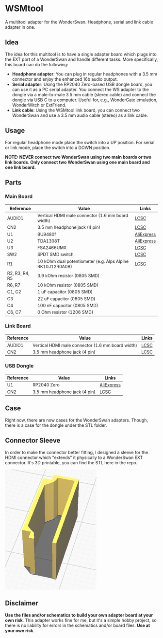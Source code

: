# WSMtool
A multitool adapter for the WonderSwan. Headphone, serial and link cable adapter in one.

## Idea
The idea for this multitool is to have a single adapter board which plugs into the EXT port of a WonderSwan and handle different tasks.
More specifically, this board can do the following:
* **Headphone adapter**: You can plug in regular headphones with a 3.5 mm connector and enjoy the enhanced 16b audio output.
* **Serial adapter**: Using the RP2040 Zero-based USB dongle board, you can use it as a PC serial adapter. You connect the WS adapter to the dongle via a male-to-male 3.5 mm cable (stereo cable) and connect the dongle via USB C to a computer. Useful for, e.g., WonderGate emulation, WonderWitch or ExtFriend.
* **Link cable**: Using the WSMtool link board, you can connect two WonderSwan and use a 3.5 mm audio cable (stereo) as a link cable.

## Usage
For regular headphone mode place the switch into a UP position.
For serial or link mode, place the switch into a DOWN position.

**NOTE: NEVER connect two WonderSwan using two main boards or two link boards. Only connect two WonderSwan using one main board and one link board.**

## Parts
### Main Board
| **Reference** | **Value**| **Links**
|---------------|----------|----------|
| AUDIO1        | Vertical HDMI male connector (1.6 mm board width) |[LCSC](https://lcsc.com/product-detail/D-Sub-DVI-HDMI-Connectors_Jing-Extension-of-the-Electronic-Co-920-867A2021Y10100_C168715.html)|
| CN2           | 3.5 mm headphone jack (4 pin) |[LCSC](https://www.lcsc.com/product-detail/_SHOU-HAN-_C431535.html)
| U1            | BU9480f |[AliExpress](https://aliexpress.com/item/1005005906822526.html)|
| U2            | TDA1308T |[AliExpress](https://aliexpress.com/item/33020207730.html)|
| U3            | FSA2466UMX | [LCSC](https://www.lcsc.com/product-detail/Analog-Switches-Multiplexers_onsemi-FSA2466UMX_C457657.html)|
| SW2           | SPDT SMD switch | [LCSC](https://www.lcsc.com/product-detail/Slide-Switches_SHOU-HAN-MINI-MSK12CO2_C2681570.html)|
| R1            | 10 kOhm dual potentiometer (e.g. Alps Alpine RK10J12R0A0B) |[LCSC](https://lcsc.com/product-detail/Variable-Resistors-Potentiometers_ALPSALPINE-RK10J12R0A0B_C351175.html)|
| R2, R3, R4, R5 | 3.9 kOhm resistor (0805 SMD) ||
| R6, R7 | 10 kOhm resistor (0805 SMD) ||
| C1, C2 | 1 uF capacitor (0805 SMD) ||
| C3 | 22 uF capacitor (0805 SMD) ||
| C4 | 100 nF capacitor (0805 SMD) ||
| C6, C7 | 0 Ohm resistor (1206 SMD) ||

### Link Board
| **Reference** | **Value**| **Links**
|---------------|----------|----------|
| AUDIO1        | Vertical HDMI male connector (1.6 mm board width) |[LCSC](https://lcsc.com/product-detail/D-Sub-DVI-HDMI-Connectors_Jing-Extension-of-the-Electronic-Co-920-867A2021Y10100_C168715.html)|
| CN2           | 3.5 mm headphone jack (4 pin) |[LCSC](https://lcsc.com/product-detail/Variable-Resistors-Potentiometers_ALPSALPINE-RK10J12R0A0B_C351175.html)

### USB Dongle
| **Reference** | **Value**| **Links**
|---------------|----------|----------|
| U1            | RP2040 Zero |[AliExpress](https://aliexpress.com/item/1005004967926448.html)|
| CN2           | 3.5 mm headphone jack (4 pin) |[LCSC](https://lcsc.com/product-detail/Variable-Resistors-Potentiometers_ALPSALPINE-RK10J12R0A0B_C351175.html)

## Case
Right now, there are now cases for the WonderSwan adapters. Though, there is a case for the dongle under the STL folder.

## Connector Sleeve
In order to make the connector better fitting, I designed a sleeve for the HDMI connector which "extends" it physically to a WonderSwan EXT connector. It's 3D printable, you can find the STL here in the repo.

![Connector Sleeve](./WS_Sleeve.png "Connector Sleeve")

## Disclaimer
**Use the files and/or schematics to build your own adapter board at your own risk**.
This adapter works fine for me, but it's a simple hobby project, so there is no liability for errors in the schematics and/or board files.
**Use at your own risk**.
